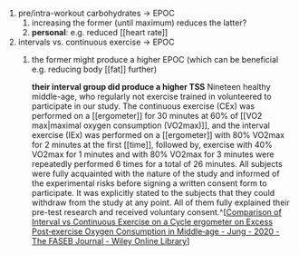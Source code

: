 1. pre/intra-workout carbohydrates → EPOC
	1. increasing the former (until maximum) reduces the latter?
	2. **personal**: e.g. reduced [[heart rate]]
2. intervals vs. continuous exercise → EPOC
	1. the former might produce a higher EPOC (which can be beneficial e.g. reducing body [[fat]] further)
	   
	   **their interval group did produce a higher TSS**
	   Nineteen healthy middle-age, who regularly not exercise trained in volunteered to participate in our study. The continuous exercise (CEx) was performed on a [[ergometer]] for 30 minutes at 60% of [[VO2 max|maximal oxygen consumption (VO2max)]], and the interval exercise (IEx) was performed on a [[ergometer]] with 80% VO2max for 2 minutes at the first [[time]], followed by, exercise with 40% VO2max for 1 minutes and with 80% VO2max for 3 minutes were repeatedly performed 6 times for a total of 26 minutes. All subjects were fully acquainted with the nature of the study and informed of the experimental risks before signing a written consent form to participate. It was explicitly stated to the subjects that they could withdraw from the study at any point. All of them fully explained their pre-test research and received voluntary consent.^[[Comparison of Interval vs Continuous Exercise on a Cycle ergometer on Excess Post‐exercise Oxygen Consumption in Middle‐age - Jung - 2020 - The FASEB Journal - Wiley Online Library](https://faseb.onlinelibrary.wiley.com/doi/10.1096/fasebj.2020.34.s1.03938)]